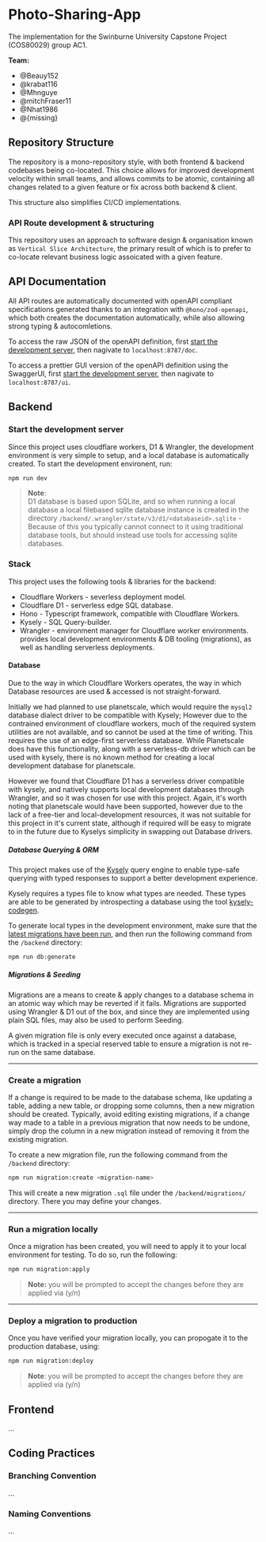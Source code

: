 # Photo-Sharing-App 

The implementation for the Swinburne University Capstone Project (COS80029) group AC1.


**Team:**

* @Beauy152
* @krabat116
* @Mhnguye
* @mitchFraser11
* @Nhat1986
* @{missing}


## Repository Structure

The repository is a mono-repository style, with both frontend & backend codebases being co-located. This choice allows for improved development velocity within small teams, and allows commits to be atomic, containing all changes related to a given feature or fix across both backend & client. 

This structure also simplifies CI/CD implementations.

### API Route development & structuring

This repository uses an approach to software design & organisation known as `Vertical Slice Architecture`, the primary result of which is to prefer to co-locate relevant business logic assoicated with a given feature. 


## API Documentation

All API routes are automatically documented with openAPI compliant specifications generated thanks to an integration with `@hono/zod-openapi`, which both creates the documentation automatically, while also allowing strong typing & autocomletions.

To access the raw JSON of the openAPI definition, first [start the development server](#start-the-development-server), then nagivate to `localhost:8787/doc`.

To access a prettier GUI version of the openAPI definition using the SwaggerUI, first [start the development server](#start-the-development-server), then nagivate to `localhost:8787/ui`.


## Backend

### **Start the development server**

Since this project uses cloudflare workers, D1 & Wrangler, the development environment is very simple to setup, and a local database is automatically created. To start the development environent, run:

```bash
npm run dev
```

> **Note**: <br>D1 database is based upon SQLite, and so when running a local database a local filebased sqlite database instance is created in the directory `/backend/.wrangler/state/v3/d1/<databaseid>.sqlite` - Because of this you typically cannot connect to it using traditional database tools, but should instead use tools for accessing sqlite databases.

### Stack
This project uses the following tools & libraries for the backend:
* Cloudflare Workers - severless deployment model.
* Cloudflare D1 - serverless edge SQL database.
* Hono - Typescript framework, compatible with Cloudflare Workers.
* Kysely - SQL Query-builder.
* Wrangler - environment manager for Cloudflare worker environments. provides local development environments & DB tooling (migrations), as well as handling serverless deployments.

#### Database
Due to the way in which Cloudflare Workers operates, the way in which Database resources are used & accessed is not straight-forward. 

Initially we had planned to use planetscale, which would require the `mysql2` database dialect driver to be compatible with Kysely; However due to the contrained environment of cloudflare workers, much of the required system utilities are not available, and so cannot be used at the time of writing. This requires the use of an edge-first serverless database. While Planetscale does have this functionality, along with a serverless-db driver which can be used with kysely, there is no known method for creating a local development database for planetscale. 

However we found that Cloudflare D1 has a serverless driver compatible with kysely, and natively supports local development databases through Wrangler, and so it was chosen for use with this project. Again, it's worth noting that planetscale would have been supported, however due to the lack of a free-tier and local-development resources, it was not suitable for this project in it's current state, although if required will be easy to migrate to in the future due to Kyselys simplicity in swapping out Database drivers.

##### Database Querying & ORM
This project makes use of the [Kysely](https://kysely.dev/) query engine to enable type-safe querying with typed responses to support a better development experience.

Kysely requires a types file to know what types are needed. These types are able to be generated by introspecting a database using the tool [kysely-codegen](https://github.com/RobinBlomberg/kysely-codegen).

To generate local types in the development environment, make sure that the [latest migrations have been run](#run-a-migration-locally), and then run the following command from the `/backend` directory:
```bash
npm run db:generate
```



##### Migrations & Seeding
Migrations are a means to create & apply changes to a database schema in an atomic way which may be reverted if it fails. Migrations are supported using Wrangler & D1 out of the box, and since they are implemented using plain SQL files, may also be used to perform Seeding.

A given migration file is only every executed once against a database, which is tracked in a special reserved table to ensure a migration is not re-run on the same database.


---
### **Create a migration**

If a change is required to be made to the database schema, like updating a table, adding a new table, or dropping some columns, then a new migration should be created. Typically, avoid editing existing migrations, if a change way made to a table in a previous migration that now needs to be undone, simply drop the column in a new migration instead of removing it from the existing migration.

To create a new migration file, run the following command from the `/backend` directory:
```bash
npm run migration:create <migration-name>
```

This will create a new migration `.sql` file under the `/backend/migrations/` directory. There you may define your changes.

---
### **Run a migration locally**

Once a migration has been created, you will need to apply it to your local environment for testing. To do so, run the following:
```bash
npm run migration:apply
```
> **Note:** you will be prompted to accept the changes before they are applied via (y/n)


---
### **Deploy a migration to production**

Once you have verified your migration locally, you can propogate it to the production database, using:

```bash
npm run migration:deploy
```
> **Note**: you will be prompted to accept the changes before they are applied via (y/n)


## Frontend
...


## Coding Practices

### Branching Convention
...

### Naming Conventions
...